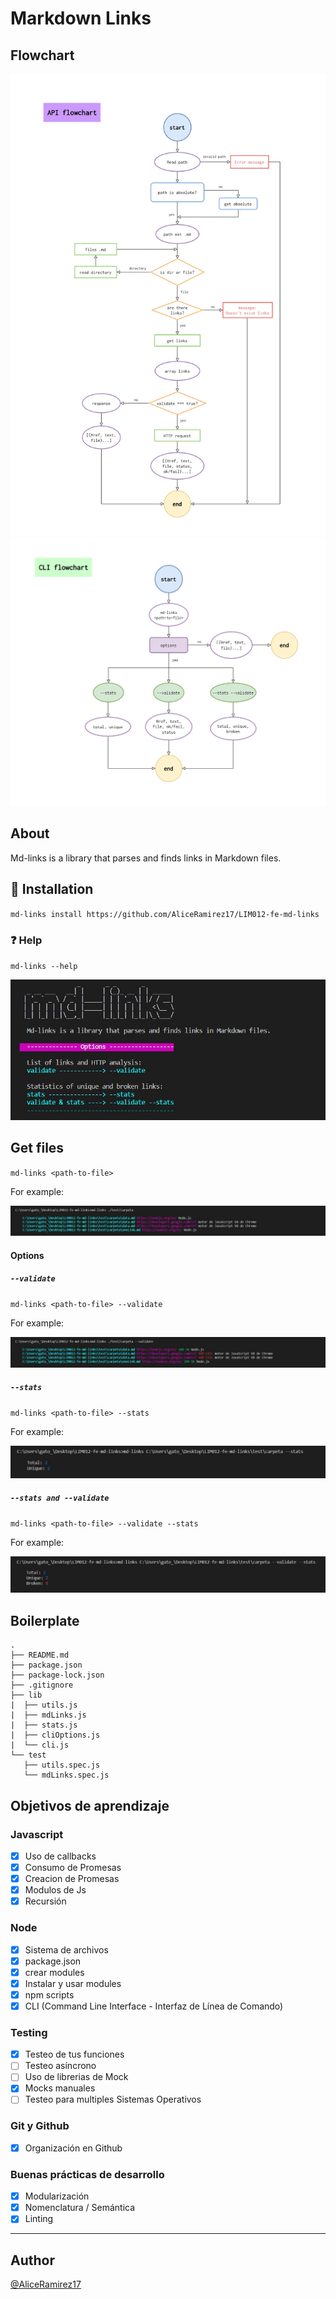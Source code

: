# Markdown Links

## Flowchart

![API flowchart](./img/API-flowchart.jpg)
![CLI flowchart](./img/CLI-flowchart.jpg)

## About

Md-links is a library that parses and finds links in Markdown files.

## :pushpin: Installation

`md-links install https://github.com/AliceRamirez17/LIM012-fe-md-links`

### :question: Help

`md-links --help`

![md-links help](./img/md-links_help.jpg)

## Get files

`md-links <path-to-file>`

For example:

![md-links path](./img/md-links_path.jpg)

#### Options

##### `--validate`

`md-links <path-to-file> --validate`

For example:

![md-links validate](./img/md-links_validate.jpg)

##### `--stats`

`md-links <path-to-file> --stats`

For example:

![md-links stats](./img/md-links_stats.jpg)

##### `--stats and --validate`

`md-links <path-to-file> --validate --stats`

For example:

![md-links validate & stats](./img/md-links_validate_stats.jpg)

## Boilerplate

```text
.
├── README.md
├── package.json
├── package-lock.json
├── .gitignore
├── lib
|  ├── utils.js
|  ├── mdLinks.js
|  ├── stats.js
|  ├── cliOptions.js
|  └── cli.js
└── test
   ├── utils.spec.js
   └── mdLinks.spec.js
```

## Objetivos de aprendizaje

### Javascript
- [x] Uso de callbacks
- [x] Consumo de Promesas
- [x] Creacion de Promesas
- [x] Modulos de Js
- [x] Recursión

### Node
- [x] Sistema de archivos
- [x] package.json
- [x] crear modules
- [x] Instalar y usar modules
- [x] npm scripts
- [x] CLI (Command Line Interface - Interfaz de Línea de Comando)

### Testing
- [x] Testeo de tus funciones
- [ ] Testeo asíncrono
- [ ] Uso de librerias de Mock
- [x] Mocks manuales
- [ ] Testeo para multiples Sistemas Operativos

### Git y Github
- [x] Organización en Github

### Buenas prácticas de desarrollo
- [x] Modularización
- [x] Nomenclatura / Semántica
- [x] Linting

***

## Author

[@AliceRamirez17](https://github.com/AliceRamirez17 "Alice's repository")